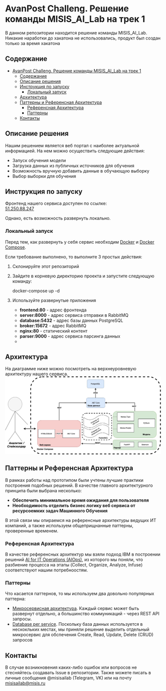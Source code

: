 # AvanPost Challeng. Решение команды MISIS_AI_Lab на трек 1

В данном репозитории находится решение команды MISIS_AI_Lab. Никакие наработки до хакатона не использовались, продукт был создан только за время хакатона
## Содержание

- [AvanPost Challeng. Решение команды MISIS\_AI\_Lab на трек 1](#avanpost-challeng-решение-команды-misis_ai_lab-на-трек-1)
  - [Содержание](#содержание)
  - [Описание решения](#описание-решения)
  - [Инструкция по запуску](#инструкция-по-запуску)
    - [Локальный запуск](#локальный-запуск)
  - [Архитектура](#архитектура)
  - [Паттерны и Референсная Архитектура](#паттерны-и-референсная-архитектура)
    - [Референсная Архитектура](#референсная-архитектура)
    - [Паттерны](#паттерны)
  - [Контакты](#контакты)
  
## Описание решения

Нашим решением является веб портал с наиболее актуальной информацией. На нем можно осуществить следующие действия:

- Запуск обучения модели
- Загрузка данных из публичных источников для обучения
- Возможность вручную добавить данные в обучающую выборку
- Выбор выборки для обучения

## Инструкция по запуску

Фронтенд нашего сервиса доступен по ссылке:  
[51.250.88.247](http://51.250.88.247) 

Однако, есть возможность развернуть локально.

### Локальный запуск

Перед тем, как развернуть у себя сервис необходим [Docker](https://docs.docker.com/get-docker/) и [Docker Compose](https://docs.docker.com/compose/install).

Если требование выполнено, то выполните 3 простых действия:

1. Склонируйте этот репозиторий
2. Зайдите в корневую директорию проекта и запустите следующую команду:

    docker-compose up -d
3. Используйте развернутые приложения
   - **frontend:80** - адрес фронтенда
   - **server:8000** - адрес сервиса отправки в RabbitMQ
   - **database:5432** - адрес базы данных PostgreSQL
   - **broker:15672** - адрес RabbitMQ
   - **nginx:80** - статический контент
   - **parser:9000** - адрес сервиса парсинга данных
   - 
## Архитектура
На диаграмме ниже можно посмотреть на верхнеуровневую архитектуру нашего сервиса.
![Архитектура](readme-assets/notation.jpg)

## Паттерны и Референсная Архитектура

В рамках работы над прототипом были учтены лучшие практики построения подобных решений. В качестве главного архитектурного принципа были выбрана несколько:

- **Обеспечить минимальное время ожидания для пользователя**
- **Необходимость отделить бизнес логику веб сервиса от ресурсоемких задач Машинного Обучения**

В этой связи мы опираемся на референсные архитектуры ведущих ИТ компаний, а также используем общеприщнанные паттерны, проверенные временем.

### Референсная Архитектура

В качестве референсных архитектур мы взяли подход IBM в построении решений [AI for IT Operations (AIOps)](https://www.ibm.com/cloud/architecture/architectures/sm-aiops/reference-architecture), из которого мы поняли, что разбиение процесса на этапы (Collect, Organize, Analyze, Infuse) соответствуют нашим потребноостям.

### Паттерны

Что касается паттернов, то мы используем два довольно популярных паттерна:

- [Микросервисная архитектура](https://microservices.io/patterns/microservices.html). Каждый сервис может быть развернут отдельно, а большинство коммуникаций - через REST API запросы.
- [Database per service](https://microservices.io/patterns/data/database-per-service.html). Поскольку база данных используется в нескокльких местах, мы приняли решение выделить отдельный микросервис для обспечения Create, Read, Update, Delete (CRUD) запросов

## Контакты

В случае возникновения каких-либо ошибок или вопросов не стесняйтесь создавать Issue в репозитории. Также можете писать в личные сообщения @misisailab (Telegram, VK) или на почту misisailab@misis.ru
  
